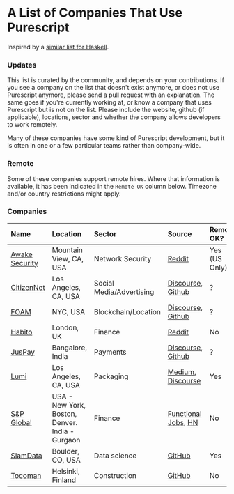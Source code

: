 # A List of Companies That Use Purescript

Inspired by a [similar list for Haskell](https://github.com/erkmos/haskell-companies).

### Updates
This list is curated by the community, and depends on your contributions. If you see a company on the list that doesn't exist anymore, or does not use Purescript anymore, please send a pull request with an explanation. The same goes if you're currently working at, or know a company that uses Purescript but is not on the list. Please include the website, github (if applicable), locations, sector and whether the company allows developers to work remotely.

Many of these companies have some kind of Purescript development, but it is often in one or a few particular teams rather than company-wide.

### Remote

Some of these companies support remote hires. Where that information is available, it has been indicated in the `Remote OK` column below. Timezone and/or country restrictions might apply.

### Companies

| Name | Location | Sector | Source | Remote OK? |
| :--- | :------- | :----- | :----- | :--------- |
[Awake Security](http://awakesecurity.com) | Mountain View, CA, USA | Network Security | [Reddit](https://www.reddit.com/r/purescript/comments/9au5ke/job_opening_at_awake_security/) | Yes (US Only)
[CitizenNet](https://citizennet.com/) | Los Angeles, CA, USA | Social Media/Advertising | [Discourse](https://discourse.purescript.org/t/do-you-have-a-purescript-app-in-production/20/4), [Github](https://github.com/citizennet?language=purescript) | ?
[FOAM](https://foam.space/) | NYC, USA | Blockchain/Location | [Discourse](https://discourse.purescript.org/t/do-you-have-a-purescript-app-in-production/20/3), [Github](https://github.com/f-o-a-m?language=purescript) | ?
[Habito](https://www.habito.com/) | London, UK | Finance | [Reddit](https://www.reddit.com/r/haskell/comments/5ygeke/job_ad_fullstack_haskellpurescript_developer_in/) | No
[JusPay](https://juspay.in/) | Bangalore, India | Payments | [Discourse](https://discourse.purescript.org/t/do-you-have-a-purescript-app-in-production/20/5), [Github](https://github.com/juspay?language=purescript) | ?
[Lumi](https://www.lumi.com) | Los Angeles, CA, USA | Packaging | [Medium](https://medium.com/fuzzy-sharp/purescript-and-haskell-at-lumi-7e8e2b16fb13), [Discourse](https://discourse.purescript.org/t/do-you-have-a-purescript-app-in-production/20/2) | Yes
[S&P Global](http://www.spglobal.com) | USA - New York, Boston, Denver. India - Gurgaon | Finance | [Functional Jobs](https://web.archive.org/web/20180116174033/https://functionaljobs.com/jobs/9056-software-developer-all-levels-at-sp-global), [HN](https://news.ycombinator.com/item?id=16062505) | No
[SlamData](https://slamdata.com) | Boulder, CO, USA | Data science | [GitHub](https://github.com/slamdata?language=purescript) | Yes
[Tocoman](https://tocoman.fi) | Helsinki, Finland | Construction | [GitHub](https://github.com/tocoman/spacchetti) | No
